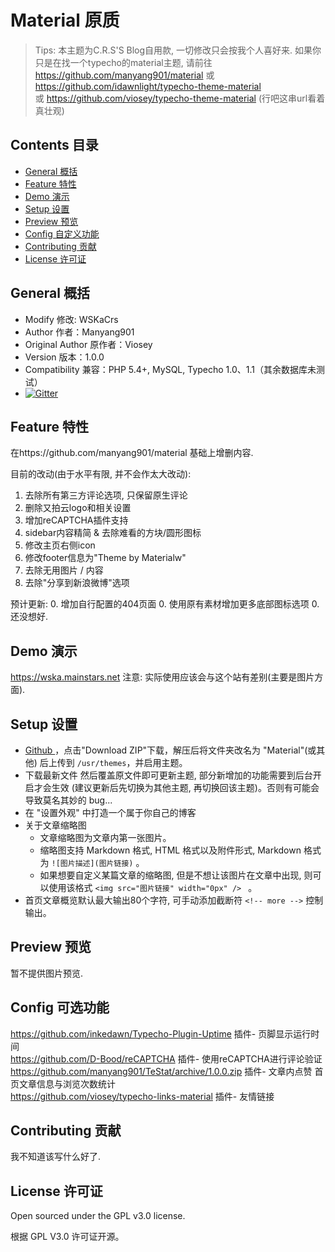 # Material 原质

>Tips: 本主题为C.R.S'S Blog自用款, 一切修改只会按我个人喜好来.
>如果你只是在找一个typecho的material主题, 请前往 https://github.com/manyang901/material 或 https://github.com/idawnlight/typecho-theme-material 或 https://github.com/viosey/typecho-theme-material (行吧这串url看着真壮观)

## Contents 目录

- [General 概括](#general-概括)
- [Feature 特性](#feature-特性)
- [Demo 演示](#demo-演示)
- [Setup 设置](#setup-设置)
- [Preview 预览](#preview-预览)
- [Config 自定义功能](#config-自定义功能)
- [Contributing 贡献](#contributing-贡献)
- [License 许可证](#license-许可证)

## General 概括

- Modify 修改: WSKaCrs
- Author 作者：Manyang901
- Original Author 原作者：Viosey
- Version 版本：1.0.0
- Compatibility 兼容：PHP 5.4+, MySQL, Typecho 1.0、1.1（其余数据库未测试）
- [![Gitter](https://img.shields.io/gitter/room/material-theme/typecho.svg?style=flat-square)](https://gitter.im/material-theme/typecho?utm_source=share-link&utm_medium=link&utm_campaign=share-link)

## Feature 特性

在https://github.com/manyang901/material 基础上增删内容.

目前的改动(由于水平有限, 并不会作太大改动):
1. 去除所有第三方评论选项, 只保留原生评论
2. 删除又拍云logo和相关设置
3. 增加reCAPTCHA插件支持
4. sidebar内容精简 & 去除难看的方块/圆形图标
5. 修改主页右侧icon
6. 修改footer信息为"Theme by Materialw"
7. 去除无用图片 / 内容
8. 去除"分享到新浪微博"选项

预计更新:
0. 增加自行配置的404页面
0. 使用原有素材增加更多底部图标选项
0. 还没想好.

## Demo 演示

https://wska.mainstars.net 注意: 实际使用应该会与这个站有差别(主要是图片方面).

## Setup 设置

- [Github ](https://github.com/wskacrs/typecho-materialw/releases)，点击"Download ZIP"下载，解压后将文件夹改名为 "Material"(或其他) 后上传到 `/usr/themes`，并启用主题。
- 下载最新文件 然后覆盖原文件即可更新主题, 部分新增加的功能需要到后台开启才会生效 (建议更新后先切换为其他主题, 再切换回该主题)。否则有可能会导致莫名其妙的 bug...
- 在 "设置外观" 中打造一个属于你自己的博客
- 关于文章缩略图
	- 文章缩略图为文章内第一张图片。
	- 缩略图支持 Markdown 格式, HTML 格式以及附件形式, Markdown 格式为 `![图片描述](图片链接)` 。
	- 如果想要自定义某篇文章的缩略图, 但是不想让该图片在文章中出现, 则可以使用该格式 `<img src="图片链接" width="0px" /> ` 。
- 首页文章概览默认最大输出80个字符, 可手动添加截断符 `<!-- more -->` 控制输出。

## Preview 预览

暂不提供图片预览.

## Config 可选功能

https://github.com/inkedawn/Typecho-Plugin-Uptime 插件- 页脚显示运行时间<br>
https://github.com/D-Bood/reCAPTCHA 插件- 使用reCAPTCHA进行评论验证<br>
https://github.com/manyang901/TeStat/archive/1.0.0.zip 插件- 文章内点赞 首页文章信息与浏览次数统计<br>
https://github.com/viosey/typecho-links-material 插件- 友情链接<br>

## Contributing 贡献

我不知道该写什么好了.

## License 许可证

Open sourced under the GPL v3.0 license.

根据 GPL V3.0 许可证开源。

<!--stackedit_data:
eyJoaXN0b3J5IjpbNDczOTg1OTg5XX0=
-->
